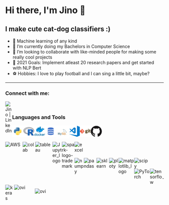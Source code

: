 # Hi there, I'm Jino 👋

## I make cute cat-dog classifiers :)

- 💪 Machine learning of any kind
- 🌱 I’m currently doing my Bachelors in Computer Science
- 👯 I’m looking to collaborate with like-minded people for making some really cool projects
- 🥅 2021 Goals: Implement atleast 20 research papers and get started with NLP Bert
- ⚽ Hobbies: I love to play football and I can sing a little bit, maybe?

---

### Connect with me:

[<img align="left" alt="Jino | LinkedIn" width="22px" src="https://cdn.jsdelivr.net/npm/simple-icons@v3/icons/linkedin.svg" />][linkedin]

<br />


### Languages and Tools

<img align="left" alt="Python" width="35" src="https://raw.githubusercontent.com/github/explore/80688e429a7d4ef2fca1e82350fe8e3517d3494d/topics/python/python.png" />
<img align="left" alt="R" width="35" src="https://raw.githubusercontent.com/github/explore/80688e429a7d4ef2fca1e82350fe8e3517d3494d/topics/r/r.png" />
<img align="left" alt="Docker" width="35" src="https://raw.githubusercontent.com/github/explore/80688e429a7d4ef2fca1e82350fe8e3517d3494d/topics/docker/docker.png" />
<img align="left" alt="SQL" width="35" src="https://raw.githubusercontent.com/github/explore/80688e429a7d4ef2fca1e82350fe8e3517d3494d/topics/sql/sql.png" />
<img align="left" alt="MySQL" width="40px" src="https://raw.githubusercontent.com/github/explore/80688e429a7d4ef2fca1e82350fe8e3517d3494d/topics/mysql/mysql.png" />
<img align="left" alt="Visual Studio Code" width="35" src="https://raw.githubusercontent.com/github/explore/80688e429a7d4ef2fca1e82350fe8e3517d3494d/topics/visual-studio-code/visual-studio-code.png" /> 
<img align="left" alt="Git" width="35" src="https://raw.githubusercontent.com/github/explore/80688e429a7d4ef2fca1e82350fe8e3517d3494d/topics/git/git.png" />
<img align="left" alt="GitHub" width="35" src="https://raw.githubusercontent.com/github/explore/78df643247d429f6cc873026c0622819ad797942/topics/github/github.png" />

<br />
<br />
<br />

<img align="left" alt="AWS" width="55" src="https://github.com/JINO-ROHIT/JINOROHIT/blob/master/images/AWS.jpeg" />
<img align="left" alt="colab" width="40" src="https://github.com/JINO-ROHIT/JINOROHIT/blob/master/images/colab.png" />
<img align="left" alt="tableau" width="55" src="https://github.com/JINO-ROHIT/JINOROHIT/blob/master/images/tableau.png" />
<img align="left" alt="Jupyter_logo" width="30" src="https://github.com/JINO-ROHIT/JINOROHIT/blob/master/images/Jupyter_logo.png" />
<img align="left" alt="spark-logo-trademark" width="40" src="https://github.com/JINO-ROHIT/JINOROHIT/blob/master/images/spark-logo-trademark.png" />
<img align="left" alt="excel" class="center" width="30" src="https://github.com/JINO-ROHIT/JINOROHIT/blob/master/images/excel.png" />

<br />
<br />
<br />

<img align="left" alt="numpy" width="30" src="https://github.com/JINO-ROHIT/JINOROHIT/blob/master/images/numpy.png" />
<img align="left" alt="pandas" width="40" src="https://github.com/JINO-ROHIT/JINOROHIT/blob/master/images/pandas.png" />
<img align="left" alt="sklearn" width="40" src="https://github.com/JINO-ROHIT/JINOROHIT/blob/master/images/sklearn.png" />
<img align="left" alt="ploty" width="30" src="https://github.com/JINO-ROHIT/JINOROHIT/blob/master/images/ploty.png" />
<img align="left" alt="matplotlib_logo" width="50" src="https://github.com/JINO-ROHIT/JINOROHIT/blob/master/images/matplotlib_logo.png" />
<img align="left" alt="scipy" width="50" src="https://github.com/JINO-ROHIT/JINOROHIT/blob/master/images/scipy.png" />
<img align="left" alt="PyTorch" class="center" width="50" src="https://github.com/JINO-ROHIT/JINOROHIT/blob/master/images/PyTorch.png" />
<img align="left" alt="tensorflow" class="center" width="40" src="https://github.com/JINO-ROHIT/JINOROHIT/blob/master/images/tensorflow.png" />
<img align="left" alt="keras" class="center" width="28" src="https://github.com/JINO-ROHIT/JINOROHIT/blob/master/images/keras.png" />

<br />
<br />
<br />

---

<p><img align="left" src="https://github-readme-stats.vercel.app/api/top-langs?username=JINO-ROHIT&show_icons=true&locale=en&layout=compact&theme=chartreuse-dark" alt="ovi" /></p>
<p>&nbsp;<img align="right" src="https://github-readme-stats.vercel.app/api?username=JINO-ROHIT&show_icons=true&locale=en&theme=chartreuse-dark" alt="ovi" width="410" /></p>
<br><br><br><br><br>

[linkedin]: https://www.linkedin.com/in/jino-rohit-6032541b5/
